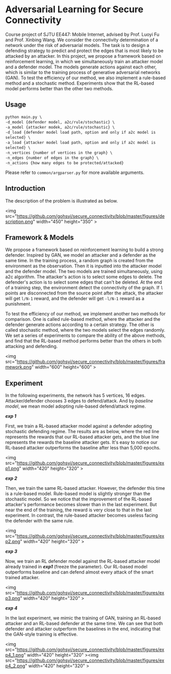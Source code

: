 # Adversarial Learning for Secure Connectivity

Course project of SJTU EE447: Mobile Internet, advised by Prof. Luoyi Fu and Prof. Xinbing Wang. We consider the connectivity determination of a network under the risk of adversarial models. The task is to design a defending strategy to predict and protect the edges that is most likely to be attacked by an attacker. In this project, we propose a framework based on reinforcement learning, in which we simultaneously train an attacker model and a defender model. The models generate actions against each other, which is similar to the training process of generative adversarial networks (GAN). To test the efficiency of our method, we also implement a rule-based method and a stochastic method. Experiments show that the RL-based model performs better than the other two methods.


## Usage

```
python main.py \
-d_model {defender model, a2c/rule/stochastic} \
-a_model {attacker modek, a2c/rule/stochastic} \
-d_load {defender model load path, option and only if a2c model is selected} \
-a_load {attacker model load path, option and only if a2c model is selected} \
-n_vertices {number of vertices in the graph} \
-n_edges {number of edges in the graph} \
-n_actions {how many edges to be protected/attacked}
```

Please refer to `common/argparser.py` for more available arguments.


## Introduction

The description of the problem is illustrated as below.

<img src="https://github.com/gohsyi/secure_connectivity/blob/master/figures/description.png" width="450" height="350" \>


## Framework & Models

We propose a framework based on reinforcement learning to build a strong defender. Inspired by GAN, we model an attacker and a defender as the same time. In the training process, a random graph is created from the environment as the observation. Then it is inputted into the attacker model and the defender model. The two models are trained simultaneously, using a2c algorithm. The attacker's action is to select some edges to delete. The defender's action is to select some edges that can't be deleted. At the end of a training step, the environment detect the connectivity of the graph. If `l` points are disconnected from the source point after the attack, the attacker will get `l/N-1` reward, and the defender will get `-l/N-1` reward as a punishment. 

To test the efficiency of our method, we implement another two methods for comparison. One is called rule-based method, where the attacker and the defender generate actions according to a certain strategy. The other is called stochastic method, where the two models select the edges randomly. We set a series of experiments to compare the ability of the above methods, and find that the RL-based method performs better than the others in both attacking and defending.

<img src="https://github.com/gohsyi/secure_connectivity/blob/master/figures/framework.png" width="600" height="600" \>


## Experiment

In the following experiments, the network has 5 vertices, 16 edges. Attacker/defender chooses 3 edges to defend/attack. And by _baseline model_, we mean model adopting rule-based defend/attack regime.

_**exp 1**_

First, we train a RL-based attacker model against a defender adopting stochastic defending regime. The results are as below, where the red line represents the rewards that our RL-based attacker gets, and the blue line represents the rewards the baseline attacker gets. It's easy to notice our RL-based attacker outperforms the baseline after less than 5,000 epochs.

<img src="https://github.com/gohsyi/secure_connectivity/blob/master/figures/exp1.png" width="420" height="320" \>

_**exp 2**_

Then, we train the same RL-based attacker. However, the defender this time is a rule-based model. Rule-based model is slightly stronger than the stochastic model. So we notice that the improvement of the RL-based attacker's performance becomes slower than in the last experiment. But near the end of the training, the reward is very close to that in the last experiment. In contrast, the rule-based attacker becomes useless facing the defender with the same rule.

<img src="https://github.com/gohsyi/secure_connectivity/blob/master/figures/exp2.png" width="420" height="320" \>

_**exp 3**_

Now, we train an RL defender model against the RL-based attacker model already trained in _**exp1**_ (freeze the parameter). Our RL-based model outperforms baseline and can defend almost every attack of the smart trained attacker.

<img src="https://github.com/gohsyi/secure_connectivity/blob/master/figures/exp3.png" width="420" height="320" \>

_**exp 4**_

In the last experiment, we mimic the training of GAN, training an RL-based attacker and an RL-based defender at the same time. We can see that both defender and attacker outperform the baselines in the end, indicating that the GAN-style training is effective.

<img src="https://github.com/gohsyi/secure_connectivity/blob/master/figures/exp4_1.png" width="420" height="320" \><img src="https://github.com/gohsyi/secure_connectivity/blob/master/figures/exp4_2.png" width="420" height="320" \>
